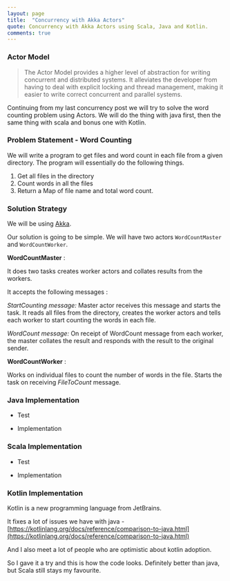 ```yaml
---
layout: page
title:  "Concurrency with Akka Actors"
quote: Concurrency with Akka Actors using Scala, Java and Kotlin.
comments: true
---
```

  
### Actor Model

> The Actor Model provides a higher level of abstraction for writing concurrent and distributed systems. It alleviates the developer from having to deal with explicit locking and thread management, making it easier to write correct concurrent and parallel systems.

Continuing from my last concurrency post we will try to solve the word counting problem using Actors. We will do the thing with java first, then the same thing with scala and bonus one with Kotlin.

### Problem Statement - Word Counting

We will write a program to get files and word count in each file from a given directory.
The program will essentially do the following things.

1. Get all files in the directory
2. Count words in all the files
3. Return a Map of file name and total word count.

### Solution Strategy

We will be using [Akka](http://akka.io/).

Our solution is going to be simple. We will have two actors `WordCountMaster` and `WordCountWorker`.

<b>WordCountMaster</b> : 

It does two tasks creates worker actors and collates results from the workers.

It accepts the following messages :

<em>StartCounting message: </em> Master actor receives this message and starts the task. It reads all files from the directory, creates the worker actors and tells each worker to start counting the words in each file.

<em>WordCount message: </em> On receipt of WordCount message from each worker, the master collates the result and responds with the result to the  original sender.

<b>WordCountWorker</b> : 

Works on individual files to count the number of words in the file. Starts the task on receiving <em>FileToCount</em> message.


### Java Implementation

- Test

<script src="https://gist.github.com/kunalkanojia/8202d0690208949054eee8b88cec8da2.js"></script>

- Implementation

<script src="https://gist.github.com/kunalkanojia/a540eef7eafe00dd253f18e9351367f6.js"></script>

### Scala Implementation

 - Test
 
 <script src="https://gist.github.com/kunalkanojia/918becb053956ad24ceba24bb12f3134.js"></script>

 - Implementation

<script src="https://gist.github.com/kunalkanojia/36bacddf2b4a947e215580b68c660878.js"></script>


### Kotlin Implementation

Kotlin is a new programming language from JetBrains.

It fixes a lot of issues we have with java - [https://kotlinlang.org/docs/reference/comparison-to-java.html](https://kotlinlang.org/docs/reference/comparison-to-java.html)

And I also meet a lot of people who are optimistic about kotlin adoption. 

So I gave it a try and this is how the code looks. Definitely better than java, but Scala still stays my favourite.

<script src="https://gist.github.com/kunalkanojia/198f6c063bd12621341827330e59171c.js"></script>
